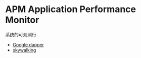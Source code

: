 # APM Application Performance Monitor

系统的可观测行

- [Google dapper](https://static.googleusercontent.com/media/research.google.com/zh-CN//archive/papers/dapper-2010-1.pdf )
- [skywalking](https://skywalking.apache.org/ )

